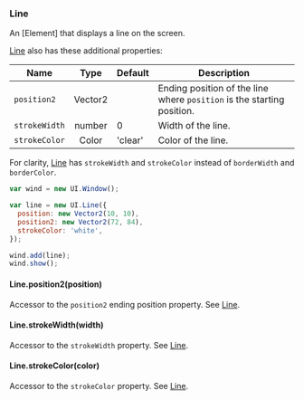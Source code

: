 ### Line
[Line]: #line

An [Element] that displays a line on the screen.

[Line] also has these additional properties:

| Name              | Type      | Default   | Description                                                                    |
| ------------      | :-------: | --------- | -------------                                                                  |
| `position2`       | Vector2   |           | Ending position of the line where `position` is the starting position.         |
| `strokeWidth`     | number    | 0         | Width of the line.                                                             |
| `strokeColor`     | Color     | 'clear'   | Color of the line.                                                             |

For clarity, [Line] has `strokeWidth` and `strokeColor` instead of `borderWidth` and `borderColor`.

````js
var wind = new UI.Window();

var line = new UI.Line({
  position: new Vector2(10, 10),
  position2: new Vector2(72, 84),
  strokeColor: 'white',
});

wind.add(line);
wind.show();
````

#### Line.position2(position)

Accessor to the `position2` ending position property. See [Line].

#### Line.strokeWidth(width)

Accessor to the `strokeWidth` property. See [Line].

#### Line.strokeColor(color)

Accessor to the `strokeColor` property. See [Line].
